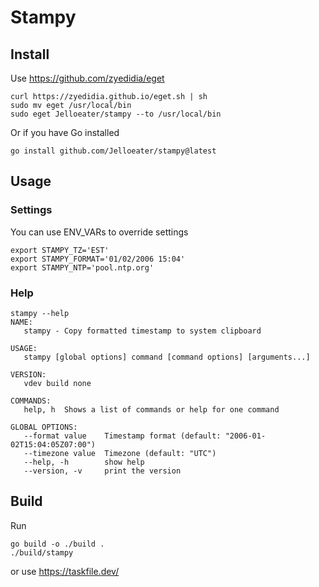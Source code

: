 # Stampy

## Install
Use https://github.com/zyedidia/eget

```shell
curl https://zyedidia.github.io/eget.sh | sh
sudo mv eget /usr/local/bin
sudo eget Jelloeater/stampy --to /usr/local/bin
```

Or if you have Go installed

```shell
go install github.com/Jelloeater/stampy@latest
```

## Usage
### Settings
You can use ENV_VARs to override settings
```shell
export STAMPY_TZ='EST'
export STAMPY_FORMAT='01/02/2006 15:04'
export STAMPY_NTP='pool.ntp.org'
```

### Help
```shell
stampy --help
NAME:
   stampy - Copy formatted timestamp to system clipboard

USAGE:
   stampy [global options] command [command options] [arguments...]

VERSION:
   vdev build none

COMMANDS:
   help, h  Shows a list of commands or help for one command

GLOBAL OPTIONS:
   --format value    Timestamp format (default: "2006-01-02T15:04:05Z07:00")
   --timezone value  Timezone (default: "UTC")
   --help, -h        show help
   --version, -v     print the version
```

## Build

Run

```shell
go build -o ./build .
./build/stampy
```

or use https://taskfile.dev/

